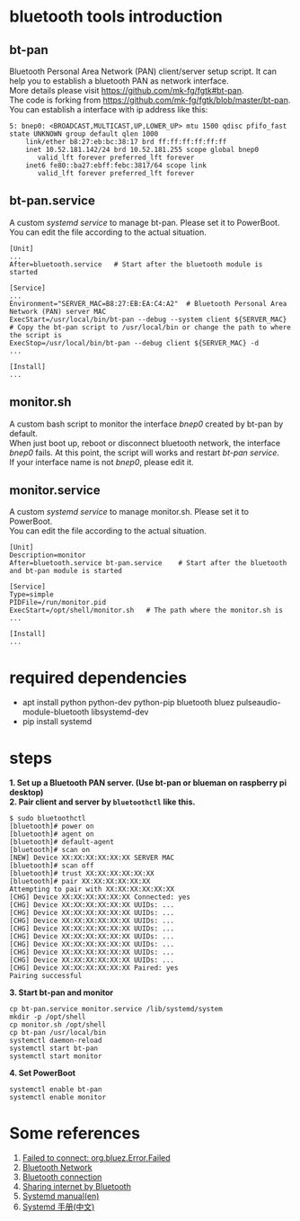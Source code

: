 # bluetooth tools introduction

## bt-pan

Bluetooth Personal Area Network (PAN) client/server setup script. It can help you to establish a bluetooth PAN as network interface.  
More details please visit https://github.com/mk-fg/fgtk#bt-pan.  
The code is forking from https://github.com/mk-fg/fgtk/blob/master/bt-pan.  
You can establish a interface with ip address like this:  
```
5: bnep0: <BROADCAST,MULTICAST,UP,LOWER_UP> mtu 1500 qdisc pfifo_fast state UNKNOWN group default qlen 1000
    link/ether b8:27:eb:bc:38:17 brd ff:ff:ff:ff:ff:ff
    inet 10.52.181.142/24 brd 10.52.181.255 scope global bnep0
       valid_lft forever preferred_lft forever
    inet6 fe80::ba27:ebff:febc:3817/64 scope link 
       valid_lft forever preferred_lft forever
```

## bt-pan.service

A custom *systemd service* to manage bt-pan. Please set it to PowerBoot.  
You can edit the file according to the actual situation.  
```
[Unit]
...
After=bluetooth.service   # Start after the bluetooth module is started

[Service]
...
Environment="SERVER_MAC=B8:27:EB:EA:C4:A2"  # Bluetooth Personal Area Network (PAN) server MAC 
ExecStart=/usr/local/bin/bt-pan --debug --system client ${SERVER_MAC} # Copy the bt-pan script to /usr/local/bin or change the path to where the script is
ExecStop=/usr/local/bin/bt-pan --debug client ${SERVER_MAC} -d 
...

[Install]
...

```

## monitor.sh

A custom bash script to monitor the interface *bnep0* created by bt-pan by default.  
When just boot up, reboot or disconnect bluetooth network, the interface *bnep0* fails. At this point, the script will works and restart *bt-pan service*.  
If your interface name is not *bnep0*, please edit it.

## monitor.service

A custom *systemd service* to manage monitor.sh. Please set it to PowerBoot.  
You can edit the file according to the actual situation.  
```
[Unit]
Description=monitor
After=bluetooth.service bt-pan.service    # Start after the bluetooth and bt-pan module is started

[Service]
Type=simple
PIDFile=/run/monitor.pid
ExecStart=/opt/shell/monitor.sh   # The path where the monitor.sh is
...

[Install]
...

```

# required dependencies 

* apt install python python-dev python-pip bluetooth bluez pulseaudio-module-bluetooth libsystemd-dev 
* pip install systemd

# steps

**1. Set up a Bluetooth PAN server. (Use bt-pan or blueman on raspberry pi desktop)**  
**2. Pair client and server by `bluetoothctl` like this.**  

```
$ sudo bluetoothctl
[bluetooth]# power on
[bluetooth]# agent on
[bluetooth]# default-agent
[bluetooth]# scan on
[NEW] Device XX:XX:XX:XX:XX:XX SERVER MAC
[bluetooth]# scan off
[bluetooth]# trust XX:XX:XX:XX:XX:XX
[bluetooth]# pair XX:XX:XX:XX:XX:XX
Attempting to pair with XX:XX:XX:XX:XX:XX
[CHG] Device XX:XX:XX:XX:XX:XX Connected: yes
[CHG] Device XX:XX:XX:XX:XX:XX UUIDs: ... 
[CHG] Device XX:XX:XX:XX:XX:XX UUIDs: ... 
[CHG] Device XX:XX:XX:XX:XX:XX UUIDs: ... 
[CHG] Device XX:XX:XX:XX:XX:XX UUIDs: ... 
[CHG] Device XX:XX:XX:XX:XX:XX UUIDs: ... 
[CHG] Device XX:XX:XX:XX:XX:XX UUIDs: ... 
[CHG] Device XX:XX:XX:XX:XX:XX UUIDs: ... 
[CHG] Device XX:XX:XX:XX:XX:XX UUIDs: ... 
[CHG] Device XX:XX:XX:XX:XX:XX Paired: yes
Pairing successful
```

**3. Start bt-pan and monitor**  

```
cp bt-pan.service monitor.service /lib/systemd/system
mkdir -p /opt/shell
cp monitor.sh /opt/shell
cp bt-pan /usr/local/bin
systemctl daemon-reload
systemctl start bt-pan
systemctl start monitor
```

**4. Set PowerBoot**  

```
systemctl enable bt-pan
systemctl enable monitor
```

# Some references 
1. [Failed to connect: org.bluez.Error.Failed](https://unix.stackexchange.com/questions/258074/error-when-trying-to-connect-to-bluetooth-speaker-org-bluez-error-failed)
2. [Bluetooth Network](https://elinux.org/Bluetooth_Network)
3. [Bluetooth connection](https://superuser.com/questions/1062962/can-i-see-my-bluetooth-connection-as-network-interface-in-linux)
4. [Sharing internet by Bluetooth](https://www.raspberrypi.org/forums/viewtopic.php?t=223029)
5. [Systemd manual(en)](https://www.freedesktop.org/software/systemd/man/systemd.unit.html)
6. [Systemd 手册(中文)](http://www.jinbuguo.com/systemd/systemd.service.html)

